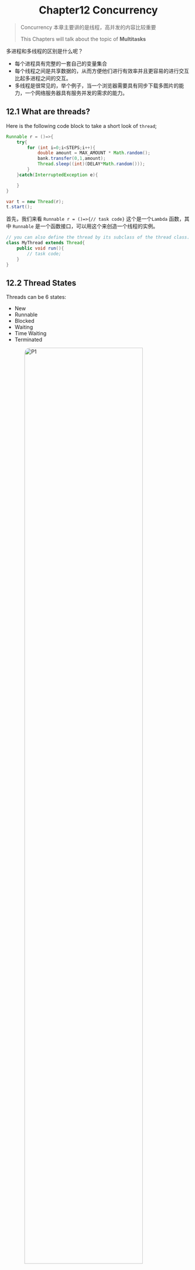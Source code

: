 # <center>Chapter12 Concurrency</center>
> Concurrency 本章主要讲的是线程，高并发的内容比较重要
>
> This Chapters will talk about the topic of **Multitasks**
>


多进程和多线程的区别是什么呢？

- 每个进程具有完整的一套自己的变量集合
- 每个线程之间是共享数据的，从而方便他们进行有效率并且更容易的进行交互比起多进程之间的交互。
- 多线程是很常见的，举个例子，当一个浏览器需要具有同步下载多图片的能力，一个网络服务器具有服务并发的需求的能力。

## 12.1 What are threads?

Here is the following code block to take a short look of `thread`;

```java
Runnable r = ()=>{
    try{
        for (int i=0;i<STEPS;i++){
            double amount = MAX_AMOUNT * Math.random();
            bank.transfer(0,1,amount);
            Thread.sleep((int)(DELAY*Math.random()));
        }
    }catch(InterruptedException e){

    }
}

var t = new Thread(r);
t.start();
```

首先，我们来看 `Runnable r = ()=>{// task code}` 这个是一个`Lambda` 函数，其中 `Runnable` 是一个函数接口，可以用这个来创造一个线程的实例。

```java
// you can also define the thread by its subclass of the thread class.
class MyThread extends Thread{
    public void run(){
        // task code;
    }
}
```

## 12.2 Thread States
Threads can be 6 states:

- New 
- Runnable
- Blocked 
- Waiting
- Time Waiting
- Terminated

![P1](./assets/J12-P1.jpg)

`New Threads`:

When You create a thread with `new` operator before `start`. It indicates that the thread is not running yet.

`Runnable Threads`:

After I use the `start` method, the thread is in the `runnable` state.
> 注意，但是处于 `runnable` 阶段的线程，不一定时刻在`running`.这取决于操作系统给他分配的资源调度，是否当前是这个线程在跑。也可能处于 `waiting` 和 `blocked` 阶段。

>The following 2 states are `blocked` and `waiting`: They are temporarily inactive. They does not execute any code and consumes minimal resources.
两者有个区别就在于是 `被动` 还是 `主动`

`blocked`:
阻塞态，其实就是在该线程想获取锁的时候，但是发现锁被其他线程所占用了，这个时候就应该进入阻塞态了，等其他线程的锁完全释放的时候，才能获取锁，从而离开`blocked`.

`waiting`:
When the thread waits for another thread to notify the scheduler of a condition.
以一言蔽之，就是说当某个线程在**主动**等待某个条件满足的时候，直到被其他的线程明确的唤醒

- 线程通过 `Object.wait()` 或者 `Thread.join()` 进入 `waiting` 状态
- 线程必须等待另一个线程通过 `notify()` 或 `notifyAll()` 唤醒
- `waiting` 状态不会占用CPU时间

`time waiting`
There are several methods that have a timeout parameter.Calling them causes the thread to enter the **timed waiting** state.

`terminated`

- It dies a **natural death** because the `run` method exits normally.
- It dies abruptly because an **uncaught exception** terminates the `run` method.

### Some methods
![P2](./assets/J12-P2.jpg)
![P3](./assets/J12-P3.jpg)

## 12.3 Thread Properties

### 12.3.1 Interrupting threads
> The following Java release version stops the `stop()` and `suspend()` method.
>
> But with the replacement of using `interrupt()` method. Or the `return` statements in the `run` method body.

- The `blocked` status thread can not be checked by `Thread().currentThread().isInterrupted()` . Take the place of it , we will use `InterruptedException()` to terminated the `blocked` thread.

```java
// Here is the example:
Runnable r = () -> {
 try
 {
    . . .
    while (!Thread.currentThread().isInterrupted() && more work to do)
    {
        // do more work
    }
 }catch(InterruptedException e){
 // thread was interrupted during sleep or wait
 }finally
 {
    // cleanup, if required
 }
 // exiting the run method terminates the thread
};
```

If you call the `sleep()` method.Do not use the `isInterrupted()` to check.

### 12.3.2 Daemon Threads
A daemon thread is simply a thread that has no other role in life than to serve others.`timer` is the thread that sends regular `timer ticks` to other threads or threads that clean up stale cache entries.

### 12.3.4 Handlers for Uncaught Exceptions
 there is no `catch` clause to which the exception can be propagated.
Instead, just before the thread dies, the exception is passed to a handler for
uncaught exceptions.

You can install a handler into any thread with the `setUncaughtExceptionHandler()` method.

### 12.3.5 Thread Priorities
`setPriority()`
In the Oracle JVM for Linux, thread priorities are the same!


## 12.4 Synchronization 同步
### The race condition 竞态冲突
> from the `wiki` reference:
>
> A race condition can arise in software when a computer program has multiple code paths that are executing at the same time.** If the multiple code paths take a different amount of time than expected, they can finish in a different order than expected, which can cause software bugs due to unanticipated behavior. **A race can also occur between two programs, resulting in security issues.

> Critical race conditions cause invalid execution and software bugs. Critical race conditions often happen when the processes or threads depend on some shared state. Operations upon shared states are done in critical sections that must be mutually exclusive. Failure to obey this rule can corrupt the shared state.

### Lock Objects

```java
myLock.lock();
try{
    // critical section;
}finally{
    myLock.unlock();
}
```

This construct guarantees that there only one thread at a time can enter the critical section. No other thread has the chance to get past the `lock` statement.

![P4](./assets/J12-P4.jpg)

### 12.4.4 Condition Objects
我们经常会发现有些时候，一些线程在进入`critical section`的时候，当且仅当满足某种条件的时候，因此我们这里引入一个 `condition object` 来管理那些获得锁，但是不能正确的完成工作的线程。


下面举了一个例子，那就是当银行只有盈利的时候，才能让其他用户取钱。如果不盈利，就一直处于僵持状态，需要等待别的线程来让它增加收入，但别的线程又无法进行，就陷入了僵局。此时就引入了`condition objects`.

```java
public void transfer(int from, int to, int amount)
{
    bankLock.lock();
    try
    {
        while (accounts[from] < amount)
        {
        // wait
        . . .
        }
        // transfer funds
        . . .
    }
    finally
    {
        bankLock.unlock();
    }
}

class Bank
{
 private Condition sufficientFunds;
 . . .
 public Bank()
 {
 . . .
 sufficientFunds = bankLock.newCondition();
 }
}
```
当 `transfer` 发现`sufficient funds` 不可得的时候，那么就会 `sufficient.await()`.当前线程就会被迫放弃这个锁，让其他的线程可以进入`critical section`.

> There is an essential difference between a thread that is waiting to acquire
a lock and a thread that has called `await`. Once a thread calls the `await` method,
it enters a `wait set` for that condition. The thread is not made `runnable` when
the lock is available. Instead, it stays deactivated until another thread has
called the `signalAll` method on the same condition.

`sufficientFunds.signAll()` 的作用是唤醒所有在`waiting list` 中的线程

```java
// One example
public void transfer(int from, int to, int amount)
{
    bankLock.lock();
    try
    {
        while (accounts[from] < amount)
            sufficientFunds.await();
        // transfer funds
        // . . .
        sufficientFunds.signalAll();
    }
    finally
    {
        bankLock.unlock();
    }
}

```

拱手让出，以免陷入僵持状态。


#### `synchronized` 关键字
`synchronized` 关键字的主要作用是**控制线程对共享资源的访问**，确保在同一时刻只有一个线程能够访问被同步的方法或代码块，从而避免线程安全问题

你可以直接使用 `synchronized` 关键字 
```java
// code block 1 
public synchronized void method(){
    // method body;
}

// code block 2
public void method(){
    this.intrinsicLock.lock();
    try{
       // method body;
    }
}
```
上面两段 code block 是等价的，我们用 `synchronized` 关键字来等价的完成这一操作，让只有一个线程可以调用这个方法。

在上面那么多铺垫之后，我们就能很自然的理解下面这段代码了。
```java
class Bank
{
    private double[] accounts;
    public synchronized void transfer(int from, int to, int amount) 
    throws InterruptedException
    {
        while (accounts[from] < amount)
            wait(); // wait on intrinsic object lock's single condition
        accounts[from] -= amount;
        accounts[to] += amount;
        notifyAll(); // notify all threads waiting on the condition
    }
    public synchronized double getTotalBalance() { . . . }
}
```

`wait()` 和 `notifyAll()` 就分别是将线程加入 `waiting list` 和 唤醒所有在 `waiting on the condition threads`.

`join` method in the `Thread` class is used to pause the execution of the current thread until the specified thread has finished executing. This ensure that one thread must wait for another to complete before continuing.



### 12.4.6 Synchronized Blocks
> Another way to enter acquiring the lock;

锁对象的设置，我们在同步块的时候，定义了锁对象`private Lock lock = new Object()`,后续我们也利用了`synchronized (lock)` 进行对锁对象的同步设置。

主要是这样可以更加的灵活进行锁的对象的设置

- `this`
- `class `
- `lock` 自定义的锁对象

### 12.4.7 The monitor concept
> The powerful tools to make multithreading safe without forcing programmers to think about explicit locks.

- `monitor` 是 JVM 内置的锁，每个Java对象都有一个隐式 `monitor`
- 只有一个线程可以持有对象 `monitor` 其他线程就会进行 `block`，自动加入 `waiting list`
- 线程退出 `synchronized` 块的时候，释放`monitor`

### 12.4.8 volatile modifier

- 保证了线程之间的可见性 (Visibility)
  
    当一个线程修改了`volatile` 变量的值，其他线程能立刻看到这个更新

- 防止指令的重排 (Reordering)

    就像在操作系统中线程之间的同步的时候所说，有时候编译器(这里应该是 CPU && JVM) 会对指令进行重拍，导致会出现一些上锁的错误


### 12.4.9 Final Variables 
There is one situation that we no use `lock` or the `volatile` modifier, that it is safe to access a shared field when We use `final`.

`final var accounts = new HashMap<String, Double>()`

如果没有 `final` 这个量词，我们无法保证多线程可以安全的看见 `accounts` 的更新。

### 12.4.10 Atomics
操作的原子性 操作系统中有介绍，不做过多赘述

### 12.4.11 Deadlocks 
死锁 操作系统中有介绍，不做过多的赘述


## 12.5 Thread-safe collections

### 12.5.1 Blocking Queues
`blocking queue` 阻塞队列是Java提供的一种线程安全的数据结构。主要是用于解决多线程环境下的生产者-消费者问题。

- `Block queue push`
    当队列已经满的时候，生产者（试图往队列中添加元素的对象）会进入`block`状态，等到队列未满的时候再进行填入。

- `Block queue pop`
    当队列空的时候，消费者（试图往队列中取出元素的对象）会进入`block`状态，等到队列中有元素的时候才会填入。


#### Advantages

- `Producers and Consumers`
    1. 生产者线程将数据放入队列，消费者线程从队列中取数据
    2. `blocking queue` 可以自动的平衡数据流，在生产者过快，消费者过慢点时候形成一个`balance`.

![P5](./assets/J12-P5.jpg)

### 12.5.2 Efficient Maps, Sets and Queues

我们可以使用 `java.util.concurrent` 包中的一些数据结构 `ConcurrentHashMap`,`ConcurrentSkipListSet`,`ConcurrentLinkedQueue`.

> The concurrent hash map can efficiently support a large number of readers and a bounded number of writers.

### 12.5.3 Atomic update of map entries

引入了 `map.compute(word,(k,v)->v == null ? 1 : v+1)` 的原子操作，避免了旧版本的 `replace` 的使用.


## 12.6 Threads Pool
> 线程池
> 
我们考虑一个很现实的问题，对于创建一个新的进程是一件很麻烦的时候，因为你需要跟操作系统进行交互。但是我们又会经常的遇到那种具有很大数量的`short-lived` 线程，这种时候我们就选择了一种叫做**线程池**的方式。

### Introduce

线程池中存在很多预留的线程等待调度和运行，并且提供给它一个 `Runnable` 接口，只要`run`方法存在，那么这个线程就不会消亡，只是在队列中等待被调度。







<style>
    img{
        margin-left : auto;
        margin-right: auto;
        display:block;
        width:80%;
        border-radius:15px;
    }
</style>


